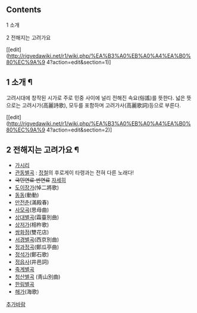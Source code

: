 ## Contents

    

1 소개

2 전해지는 고려가요

[[edit](http://rigvedawiki.net/r1/wiki.php/%EA%B3%A0%EB%A0%A4%EA%B0%80%EC%9A%9
4?action=edit&section=1)]

## 1 소개 ¶

고려시대에 창작된 시가로 주로 민중 사이에 널리 전해진 속요(俗謠)를 뜻한다. 넓은 뜻으로는 고려시가(高麗詩歌), 모두를 포함하며
고려가사(高麗歌詞)등으로 부른다.

[[edit](http://rigvedawiki.net/r1/wiki.php/%EA%B3%A0%EB%A0%A4%EA%B0%80%EC%9A%9
4?action=edit&section=2)]

## 2 전해지는 고려가요 ¶

  * [가시리](%EA%B0%80%EC%8B%9C%EB%A6%AC.md)
  * [관동별곡](%EA%B4%80%EB%8F%99%EB%B3%84%EA%B3%A1.md) : [정철](%EC%A0%95%EC%B2%A0.md)의 후로게이 타령과는 전혀 다른 노래다!
  * <del>국민연료 썬연료</del> [자세히](http://uncyclopedia.kr/wiki/%EC%8D%AC%EC%97%B0%EB%A3%8C)
  * [도이장가](%EB%8F%84%EC%9D%B4%EC%9E%A5%EA%B0%80.md)(悼二將歌)
  * [동동](%EB%8F%99%EB%8F%99.md)(動動)
  * [만전춘](%EB%A7%8C%EC%A0%84%EC%B6%98.md)(滿殿春)
  * [사모곡](%EC%82%AC%EB%AA%A8%EA%B3%A1.md)(思母曲)
  * [상대별곡](%EC%83%81%EB%8C%80%EB%B3%84%EA%B3%A1.md)(霜臺別曲)
  * [상저가](%EC%83%81%EC%A0%80%EA%B0%80.md)(相杵歌)
  * [쌍화점](%EC%8C%8D%ED%99%94%EC%A0%90.md)(雙花店)
  * [서경별곡](%EC%84%9C%EA%B2%BD%EB%B3%84%EA%B3%A1.md)(西京別曲)
  * [정과정곡](%EC%A0%95%EA%B3%BC%EC%A0%95%EA%B3%A1.md)(鄭瓜亭曲)
  * [정석가](%EC%A0%95%EC%84%9D%EA%B0%80.md)(鄭石歌)
  * [정읍사](%EC%A0%95%EC%9D%8D%EC%82%AC.md)(井邑詞)
  * [죽계별곡](%EC%A3%BD%EA%B3%84%EB%B3%84%EA%B3%A1.md)
  * [청산별곡](%EC%B2%AD%EC%82%B0%EB%B3%84%EA%B3%A1.md) (靑山別曲)
  * [한림별곡](%ED%95%9C%EB%A6%BC%EB%B3%84%EA%B3%A1.md)
  * [해가](%ED%95%B4%EA%B0%80.md)(海歌)  

[추가바람](%EC%B6%94%EA%B0%80%EB%B0%94%EB%9E%8C.md)  

